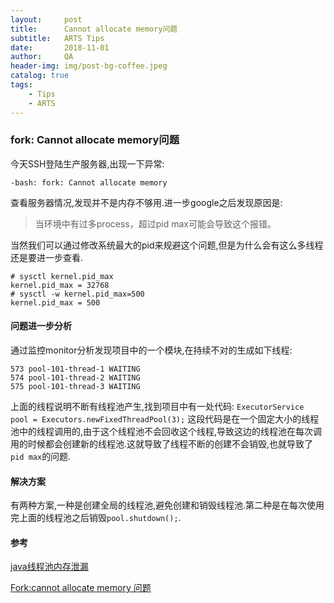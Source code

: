 ```yaml
---
layout:     post
title:      Cannot allocate memory问题
subtitle:   ARTS Tips 
date:       2018-11-01
author:     QA
header-img: img/post-bg-coffee.jpeg
catalog: true
tags:
    - Tips
    - ARTS
---
```


### fork: Cannot allocate memory问题

今天SSH登陆生产服务器,出现一下异常:

```
-bash: fork: Cannot allocate memory
```

查看服务器情况,发现并不是内存不够用.进一步google之后发现原因是:
>当环境中有过多process，超过pid max可能会导致这个报错。

当然我们可以通过修改系统最大的pid来规避这个问题,但是为什么会有这么多线程还是要进一步查看.
```
# sysctl kernel.pid_max
kernel.pid_max = 32768
# sysctl -w kernel.pid_max=500
kernel.pid_max = 500
```

#### 问题进一步分析
通过监控monitor分析发现项目中的一个模块,在持续不对的生成如下线程:
```
573 pool-101-thread-1 WAITING
574 pool-101-thread-2 WAITING
575 pool-101-thread-3 WAITING
```
上面的线程说明不断有线程池产生,找到项目中有一处代码:
`ExecutorService pool = Executors.newFixedThreadPool(3);`
这段代码是在一个固定大小的线程池中的线程调用的,由于这个线程池不会回收这个线程,导致这边的线程池在每次调用的时候都会创建新的线程池.这就导致了线程不断的创建不会销毁,也就导致了`pid max`的问题.

#### 解决方案
有两种方案,一种是创建全局的线程池,避免创建和销毁线程池.第二种是在每次使用完上面的线程池之后销毁`pool.shutdown();`.


#### 参考
[java线程池内存泄漏](https://blog.tier1app.com/2014/09/30/memory-leak-in-java-executor/)

[Fork:cannot allocate memory 问题](https://blog.csdn.net/onlyellow/article/details/51917757)